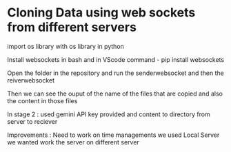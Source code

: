 # Cloning Data using web sockets from different servers 

import os library 
with os library in python 

Install websockets in bash and in VScode 
command - pip install websockets 

Open the folder in the repository and run the senderwebsocket and then the reiverwebsocket 

Then we can see the ouput of the name of the files that are copied and also the content in those files 

In stage 2 : 
used gemini API key provided and content to directory from server to reciever

Improvements : 
Need to work on time managements 
we used Local Server we wanted work the server on different server 
